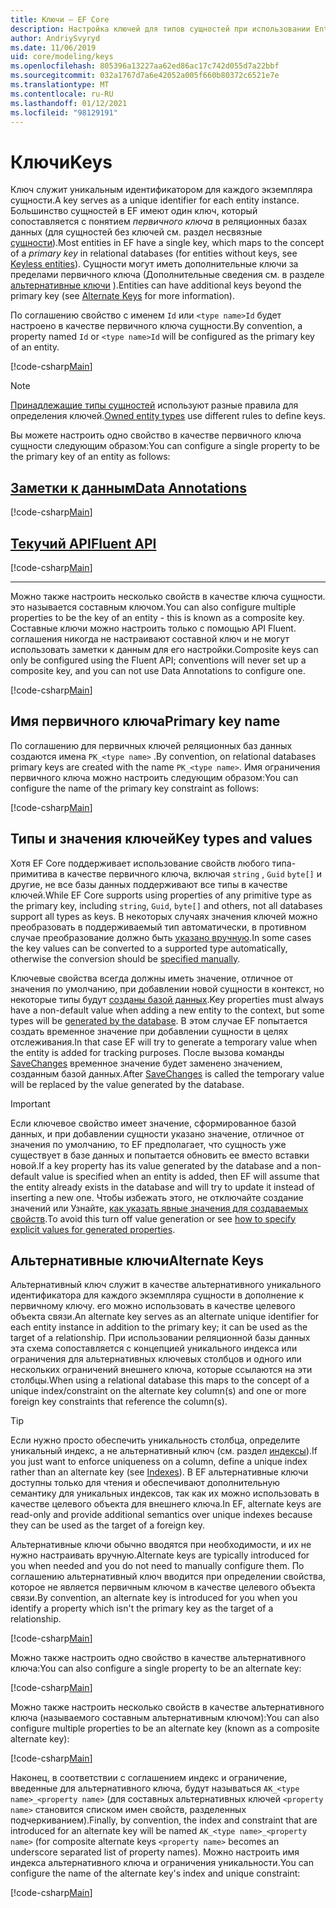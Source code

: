 ```yaml
---
title: Ключи — EF Core
description: Настройка ключей для типов сущностей при использовании Entity Framework Core
author: AndriySvyryd
ms.date: 11/06/2019
uid: core/modeling/keys
ms.openlocfilehash: 805396a13227aa62ed86ac17c742d055d7a22bbf
ms.sourcegitcommit: 032a1767d7a6e42052a005f660b80372c6521e7e
ms.translationtype: MT
ms.contentlocale: ru-RU
ms.lasthandoff: 01/12/2021
ms.locfileid: "98129191"
---
```

# <a name="keys"></a><span data-ttu-id="1d7f8-103">Ключи</span><span class="sxs-lookup"><span data-stu-id="1d7f8-103">Keys</span></span>

<span data-ttu-id="1d7f8-104">Ключ служит уникальным идентификатором для каждого экземпляра сущности.</span><span class="sxs-lookup"><span data-stu-id="1d7f8-104">A key serves as a unique identifier for each entity instance.</span></span> <span data-ttu-id="1d7f8-105">Большинство сущностей в EF имеют один ключ, который сопоставляется с понятием *первичного ключа* в реляционных базах данных (для сущностей без ключей см. раздел несвязные [сущности](xref:core/modeling/keyless-entity-types)).</span><span class="sxs-lookup"><span data-stu-id="1d7f8-105">Most entities in EF have a single key, which maps to the concept of a *primary key* in relational databases (for entities without keys, see [Keyless entities](xref:core/modeling/keyless-entity-types)).</span></span> <span data-ttu-id="1d7f8-106">Сущности могут иметь дополнительные ключи за пределами первичного ключа (Дополнительные сведения см. в разделе [альтернативные ключи](#alternate-keys) ).</span><span class="sxs-lookup"><span data-stu-id="1d7f8-106">Entities can have additional keys beyond the primary key (see [Alternate Keys](#alternate-keys) for more information).</span></span>

<span data-ttu-id="1d7f8-107">По соглашению свойство с именем `Id` или `<type name>Id` будет настроено в качестве первичного ключа сущности.</span><span class="sxs-lookup"><span data-stu-id="1d7f8-107">By convention, a property named `Id` or `<type name>Id` will be configured as the primary key of an entity.</span></span>

[!code-csharp[Main](../../../samples/core/Modeling/Conventions/KeyId.cs?name=KeyId&highlight=3,11)]

> [!NOTE]
> <span data-ttu-id="1d7f8-108">[Принадлежащие типы сущностей](xref:core/modeling/owned-entities) используют разные правила для определения ключей.</span><span class="sxs-lookup"><span data-stu-id="1d7f8-108">[Owned entity types](xref:core/modeling/owned-entities) use different rules to define keys.</span></span>

<span data-ttu-id="1d7f8-109">Вы можете настроить одно свойство в качестве первичного ключа сущности следующим образом:</span><span class="sxs-lookup"><span data-stu-id="1d7f8-109">You can configure a single property to be the primary key of an entity as follows:</span></span>

## <a name="data-annotations"></a>[<span data-ttu-id="1d7f8-110">Заметки к данным</span><span class="sxs-lookup"><span data-stu-id="1d7f8-110">Data Annotations</span></span>](#tab/data-annotations)

[!code-csharp[Main](../../../samples/core/Modeling/DataAnnotations/KeySingle.cs?name=KeySingle&highlight=3)]

## <a name="fluent-api"></a>[<span data-ttu-id="1d7f8-111">Текучий API</span><span class="sxs-lookup"><span data-stu-id="1d7f8-111">Fluent API</span></span>](#tab/fluent-api)

[!code-csharp[Main](../../../samples/core/Modeling/FluentAPI/KeySingle.cs?name=KeySingle&highlight=4)]

***

<span data-ttu-id="1d7f8-112">Можно также настроить несколько свойств в качестве ключа сущности. это называется составным ключом.</span><span class="sxs-lookup"><span data-stu-id="1d7f8-112">You can also configure multiple properties to be the key of an entity - this is known as a composite key.</span></span> <span data-ttu-id="1d7f8-113">Составные ключи можно настроить только с помощью API Fluent. соглашения никогда не настраивают составной ключ и не могут использовать заметки к данным для его настройки.</span><span class="sxs-lookup"><span data-stu-id="1d7f8-113">Composite keys can only be configured using the Fluent API; conventions will never set up a composite key, and you can not use Data Annotations to configure one.</span></span>

[!code-csharp[Main](../../../samples/core/Modeling/FluentAPI/KeyComposite.cs?name=KeyComposite&highlight=4)]

## <a name="primary-key-name"></a><span data-ttu-id="1d7f8-114">Имя первичного ключа</span><span class="sxs-lookup"><span data-stu-id="1d7f8-114">Primary key name</span></span>

<span data-ttu-id="1d7f8-115">По соглашению для первичных ключей реляционных баз данных создаются имена `PK_<type name>` .</span><span class="sxs-lookup"><span data-stu-id="1d7f8-115">By convention, on relational databases primary keys are created with the name `PK_<type name>`.</span></span> <span data-ttu-id="1d7f8-116">Имя ограничения первичного ключа можно настроить следующим образом:</span><span class="sxs-lookup"><span data-stu-id="1d7f8-116">You can configure the name of the primary key constraint as follows:</span></span>

[!code-csharp[Main](../../../samples/core/Modeling/FluentAPI/KeyName.cs?name=KeyName&highlight=5)]

## <a name="key-types-and-values"></a><span data-ttu-id="1d7f8-117">Типы и значения ключей</span><span class="sxs-lookup"><span data-stu-id="1d7f8-117">Key types and values</span></span>

<span data-ttu-id="1d7f8-118">Хотя EF Core поддерживает использование свойств любого типа-примитива в качестве первичного ключа, включая `string` , `Guid` `byte[]` и другие, не все базы данных поддерживают все типы в качестве ключей.</span><span class="sxs-lookup"><span data-stu-id="1d7f8-118">While EF Core supports using properties of any primitive type as the primary key, including `string`, `Guid`, `byte[]` and others, not all databases support all types as keys.</span></span> <span data-ttu-id="1d7f8-119">В некоторых случаях значения ключей можно преобразовать в поддерживаемый тип автоматически, в противном случае преобразование должно быть [указано вручную](xref:core/modeling/value-conversions).</span><span class="sxs-lookup"><span data-stu-id="1d7f8-119">In some cases the key values can be converted to a supported type automatically, otherwise the conversion should be [specified manually](xref:core/modeling/value-conversions).</span></span>

<span data-ttu-id="1d7f8-120">Ключевые свойства всегда должны иметь значение, отличное от значения по умолчанию, при добавлении новой сущности в контекст, но некоторые типы будут [созданы базой данных](xref:core/modeling/generated-properties).</span><span class="sxs-lookup"><span data-stu-id="1d7f8-120">Key properties must always have a non-default value when adding a new entity to the context, but some types will be [generated by the database](xref:core/modeling/generated-properties).</span></span> <span data-ttu-id="1d7f8-121">В этом случае EF попытается создать временное значение при добавлении сущности в целях отслеживания.</span><span class="sxs-lookup"><span data-stu-id="1d7f8-121">In that case EF will try to generate a temporary value when the entity is added for tracking purposes.</span></span> <span data-ttu-id="1d7f8-122">После вызова команды [SaveChanges](/dotnet/api/Microsoft.EntityFrameworkCore.DbContext.SaveChanges) временное значение будет заменено значением, созданным базой данных.</span><span class="sxs-lookup"><span data-stu-id="1d7f8-122">After [SaveChanges](/dotnet/api/Microsoft.EntityFrameworkCore.DbContext.SaveChanges) is called the temporary value will be replaced by the value generated by the database.</span></span>

> [!Important]
> <span data-ttu-id="1d7f8-123">Если ключевое свойство имеет значение, сформированное базой данных, и при добавлении сущности указано значение, отличное от значения по умолчанию, то EF предполагает, что сущность уже существует в базе данных и попытается обновить ее вместо вставки новой.</span><span class="sxs-lookup"><span data-stu-id="1d7f8-123">If a key property has its value generated by the database and a non-default value is specified when an entity is added, then EF will assume that the entity already exists in the database and will try to update it instead of inserting a new one.</span></span> <span data-ttu-id="1d7f8-124">Чтобы избежать этого, не отключайте создание значений или Узнайте, [как указать явные значения для создаваемых свойств](xref:core/saving/explicit-values-generated-properties).</span><span class="sxs-lookup"><span data-stu-id="1d7f8-124">To avoid this turn off value generation or see [how to specify explicit values for generated properties](xref:core/saving/explicit-values-generated-properties).</span></span>

## <a name="alternate-keys"></a><span data-ttu-id="1d7f8-125">Альтернативные ключи</span><span class="sxs-lookup"><span data-stu-id="1d7f8-125">Alternate Keys</span></span>

<span data-ttu-id="1d7f8-126">Альтернативный ключ служит в качестве альтернативного уникального идентификатора для каждого экземпляра сущности в дополнение к первичному ключу. его можно использовать в качестве целевого объекта связи.</span><span class="sxs-lookup"><span data-stu-id="1d7f8-126">An alternate key serves as an alternate unique identifier for each entity instance in addition to the primary key; it can be used as the target of a relationship.</span></span> <span data-ttu-id="1d7f8-127">При использовании реляционной базы данных эта схема сопоставляется с концепцией уникального индекса или ограничения для альтернативных ключевых столбцов и одного или нескольких ограничений внешнего ключа, которые ссылаются на эти столбцы.</span><span class="sxs-lookup"><span data-stu-id="1d7f8-127">When using a relational database this maps to the concept of a unique index/constraint on the alternate key column(s) and one or more foreign key constraints that reference the column(s).</span></span>

> [!TIP]
> <span data-ttu-id="1d7f8-128">Если нужно просто обеспечить уникальность столбца, определите уникальный индекс, а не альтернативный ключ (см. раздел [индексы](xref:core/modeling/indexes)).</span><span class="sxs-lookup"><span data-stu-id="1d7f8-128">If you just want to enforce uniqueness on a column, define a unique index rather than an alternate key (see [Indexes](xref:core/modeling/indexes)).</span></span> <span data-ttu-id="1d7f8-129">В EF альтернативные ключи доступны только для чтения и обеспечивают дополнительную семантику для уникальных индексов, так как их можно использовать в качестве целевого объекта для внешнего ключа.</span><span class="sxs-lookup"><span data-stu-id="1d7f8-129">In EF, alternate keys are read-only and provide additional semantics over unique indexes because they can be used as the target of a foreign key.</span></span>

<span data-ttu-id="1d7f8-130">Альтернативные ключи обычно вводятся при необходимости, и их не нужно настраивать вручную.</span><span class="sxs-lookup"><span data-stu-id="1d7f8-130">Alternate keys are typically introduced for you when needed and you do not need to manually configure them.</span></span> <span data-ttu-id="1d7f8-131">По соглашению альтернативный ключ вводится при определении свойства, которое не является первичным ключом в качестве целевого объекта связи.</span><span class="sxs-lookup"><span data-stu-id="1d7f8-131">By convention, an alternate key is introduced for you when you identify a property which isn't the primary key as the target of a relationship.</span></span>

[!code-csharp[Main](../../../samples/core/Modeling/Conventions/AlternateKey.cs?name=AlternateKey&highlight=12)]

<span data-ttu-id="1d7f8-132">Можно также настроить одно свойство в качестве альтернативного ключа:</span><span class="sxs-lookup"><span data-stu-id="1d7f8-132">You can also configure a single property to be an alternate key:</span></span>

[!code-csharp[Main](../../../samples/core/Modeling/FluentAPI/AlternateKeySingle.cs?name=AlternateKeySingle&highlight=4)]

<span data-ttu-id="1d7f8-133">Можно также настроить несколько свойств в качестве альтернативного ключа (называемого составным альтернативным ключом):</span><span class="sxs-lookup"><span data-stu-id="1d7f8-133">You can also configure multiple properties to be an alternate key (known as a composite alternate key):</span></span>

[!code-csharp[Main](../../../samples/core/Modeling/FluentAPI/AlternateKeyComposite.cs?name=AlternateKeyComposite&highlight=4)]

<span data-ttu-id="1d7f8-134">Наконец, в соответствии с соглашением индекс и ограничение, введенные для альтернативного ключа, будут называться `AK_<type name>_<property name>` (для составных альтернативных ключей `<property name>` становится списком имен свойств, разделенных подчеркиванием).</span><span class="sxs-lookup"><span data-stu-id="1d7f8-134">Finally, by convention, the index and constraint that are introduced for an alternate key will be named `AK_<type name>_<property name>` (for composite alternate keys `<property name>` becomes an underscore separated list of property names).</span></span> <span data-ttu-id="1d7f8-135">Можно настроить имя индекса альтернативного ключа и ограничения уникальности.</span><span class="sxs-lookup"><span data-stu-id="1d7f8-135">You can configure the name of the alternate key's index and unique constraint:</span></span>

[!code-csharp[Main](../../../samples/core/Modeling/FluentAPI/AlternateKeyName.cs?name=AlternateKeyName&highlight=5)]

